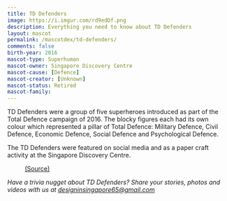 ```yaml
---
title: TD Defenders
image: https://i.imgur.com/rd9edDf.png
description: Everything you need to know about TD Defenders
layout: mascot
permalink: /mascotdex/td-defenders/
comments: false
birth-year: 2016
mascot-type: Superhuman
mascot-owner: Singapore Discovery Centre
mascot-cause: [Defence]
mascot-creator: [Unknown]
mascot-status: Retired
mascot-family: 
---
```

TD Defenders were a group of five superheroes introduced as part of the Total Defence campaign of 2016. The blocky figures each had its own colour which represented a pillar of Total Defence: Military Defence, Civil Defence, Economic Defence, Social Defence and Psychological Defence.

The TD Defenders were featured on social media and as a paper craft activity at the Singapore Discovery Centre.

<figure>
  <img src="https://i.imgur.com/eedLcDo.png" alt="">
  <figcaption><a href="https://www.facebook.com/moesingapore/posts/its-total-defence-day-todaydo-you-remember-singing-the-total-defence-td-song-lau/10154500754392004/ ">(Source)</a></figcaption>
</figure>

<i>Have a trivia nugget about TD Defenders? Share your stories, photos and videos with us at designinsingapore65@gmail.com</i>


